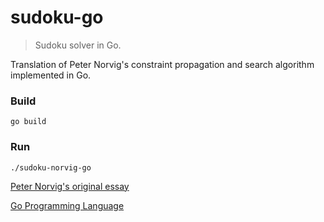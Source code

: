 # sudoku-go
> Sudoku solver in Go.

Translation of Peter Norvig's constraint propagation and search algorithm implemented in Go.

### Build

```
go build
```

### Run

```
./sudoku-norvig-go
```

[Peter Norvig's original essay](http://norvig.com/sudoku.html)

[Go Programming Language](http://golang.org)
